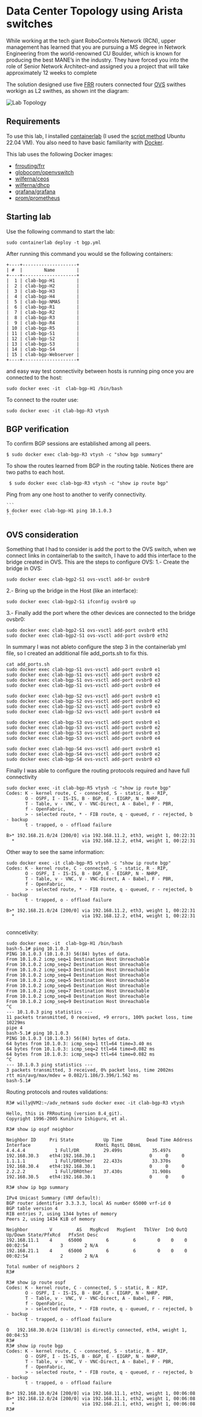 # Data Center Topology using Arista switches
While working at the tech giant RoboControls Network (RCN), upper management has learned
that you are pursuing a MS degree in Network Engineering from the world-renowned CU
Boulder, which is known for producing the best MANE’s in the industry. They have forced you
into the role of Senior Network Architect–and assigned you a project that will take
approximately 12 weeks to complete

The solution designed use five [FRR](https://frrouting.org/) routers connected four [OVS](https://www.openvswitch.org/)  swithes workign as L2 swithes, as shown int the diagram: 


![Lab Topology](img/bgp_frr.png)


## Requirements

To use this lab, I installed [containerlab](https://containerlab.srlinux.dev/) (I used the [script method](https://containerlab.srlinux.dev/install/#install-script) Ubuntu 22.04 VM). You also need to have basic familiarity with [Docker](https://www.docker.com/).

This lab uses the following Docker images:

- [frrouting/frr](https://hub.docker.com/r/frrouting/frr)
- [globocom/openvswitch](https://hub.docker.com/r/globocom/openvswitch)
- [wilferna/ceos](https://hub.docker.com/r/wilferna/ceos)
- [wilferna/dhcp](https://hub.docker.com/r/wilferna/dhcp)
- [grafana/grafana](https://hub.docker.com/r/grafana/grafana)
- [prom/prometheus](https://hub.docker.com/r/prom/prometheus)

## Starting lab

Use the following command to start the lab:

```
sudo containerlab deploy -t bgp.yml 
```

After running this command you would se the following containers:

```
+----+--------------------+
| #  |        Name        |
+----+--------------------+
|  1 | clab-bgp-H1        |
|  2 | clab-bgp-H2        |
|  3 | clab-bgp-H3        |
|  4 | clab-bgp-H4        |
|  5 | clab-bgp-NMAS      |
|  6 | clab-bgp-R1        |
|  7 | clab-bgp-R2        |
|  8 | clab-bgp-R3        |
|  9 | clab-bgp-R4        |
| 10 | clab-bgp-R5        |
| 11 | clab-bgp-S1        |
| 12 | clab-bgp-S2        |
| 13 | clab-bgp-S3        |
| 14 | clab-bgp-S4        |
| 15 | clab-bgp-Webserver |
+----+--------------------+

```

and easy way test connectivity between hosts is running ping once you are connected to the host:

```
sudo docker exec -it  clab-bgp-H1 /bin/bash

```

To connect to the router use:

```
sudo docker exec -it clab-bgp-R3 vtysh

```

## BGP verification

To confirm BGP sessions are established among all peers.  

   ```
   $ sudo docker exec clab-bgp-R3 vtysh -c "show bgp summary"
   ```

To show the routes learned from BGP in the routing table. Notices there are two paths to each host.

   ```
    $ sudo docker exec clab-bgp-R3 vtysh -c "show ip route bgp"
   ```

Ping from any one host to another to verify connectivity.

    ```
    $ docker exec clab-bgp-H1 ping 10.1.0.3
    ```


## OVS consideration

Something that I had to consider is add the port to the OVS switch, when we connect links in containerlab to the switch, I have to add this interface to the bridge created in OVS.
This are the steps to configure OVS:
1.- Create the bridge in OVS:

```
sudo docker exec clab-bgp2-S1 ovs-vsctl add-br ovsbr0 
```
2.- Bring up the bridge in the Host (like an interface):

```
sudo docker exec clab-bgp2-S1 ifconfig ovsbr0 up
```
3.- Finally add the port where the other devices are connected to the bridge ovsbr0:

```
sudo docker exec clab-bgp2-S1 ovs-vsctl add-port ovsbr0 eth1
sudo docker exec clab-bgp2-S1 ovs-vsctl add-port ovsbr0 eth2
```

In summary I was not ableto configure the step 3 in the containerlab yml file, so I created an additional file add_ports.sh to fix this. 
```
cat add_ports.sh 
sudo docker exec clab-bgp-S1 ovs-vsctl add-port ovsbr0 e1
sudo docker exec clab-bgp-S1 ovs-vsctl add-port ovsbr0 e2
sudo docker exec clab-bgp-S1 ovs-vsctl add-port ovsbr0 e3
sudo docker exec clab-bgp-S1 ovs-vsctl add-port ovsbr0 e4

sudo docker exec clab-bgp-S2 ovs-vsctl add-port ovsbr0 e1
sudo docker exec clab-bgp-S2 ovs-vsctl add-port ovsbr0 e2
sudo docker exec clab-bgp-S2 ovs-vsctl add-port ovsbr0 e3
sudo docker exec clab-bgp-S2 ovs-vsctl add-port ovsbr0 e4

sudo docker exec clab-bgp-S3 ovs-vsctl add-port ovsbr0 e1
sudo docker exec clab-bgp-S3 ovs-vsctl add-port ovsbr0 e2
sudo docker exec clab-bgp-S3 ovs-vsctl add-port ovsbr0 e3
sudo docker exec clab-bgp-S3 ovs-vsctl add-port ovsbr0 e4

sudo docker exec clab-bgp-S4 ovs-vsctl add-port ovsbr0 e1
sudo docker exec clab-bgp-S4 ovs-vsctl add-port ovsbr0 e2
sudo docker exec clab-bgp-S4 ovs-vsctl add-port ovsbr0 e3
```

Finally I was able to configure the routing protocols required and have full connectivity

```
sudo docker exec -it clab-bgp-R5 vtysh -c "show ip route bgp"
Codes: K - kernel route, C - connected, S - static, R - RIP,
       O - OSPF, I - IS-IS, B - BGP, E - EIGRP, N - NHRP,
       T - Table, v - VNC, V - VNC-Direct, A - Babel, F - PBR,
       f - OpenFabric,
       > - selected route, * - FIB route, q - queued, r - rejected, b - backup
       t - trapped, o - offload failure

B>* 192.168.21.0/24 [200/0] via 192.168.11.2, eth3, weight 1, 00:22:31
  *                         via 192.168.12.2, eth4, weight 1, 00:22:31

```
Other way to see the same information:
```
sudo docker exec -it clab-bgp-R5 vtysh -c "show ip route bgp"
Codes: K - kernel route, C - connected, S - static, R - RIP,
       O - OSPF, I - IS-IS, B - BGP, E - EIGRP, N - NHRP,
       T - Table, v - VNC, V - VNC-Direct, A - Babel, F - PBR,
       f - OpenFabric,
       > - selected route, * - FIB route, q - queued, r - rejected, b - backup
       t - trapped, o - offload failure

B>* 192.168.21.0/24 [200/0] via 192.168.11.2, eth3, weight 1, 00:22:31
  *                         via 192.168.12.2, eth4, weight 1, 00:22:31


```
conncetivity:
```
sudo docker exec -it  clab-bgp-H1 /bin/bash
bash-5.1# ping 10.1.0.3
PING 10.1.0.3 (10.1.0.3) 56(84) bytes of data.
From 10.1.0.2 icmp_seq=1 Destination Host Unreachable
From 10.1.0.2 icmp_seq=2 Destination Host Unreachable
From 10.1.0.2 icmp_seq=3 Destination Host Unreachable
From 10.1.0.2 icmp_seq=4 Destination Host Unreachable
From 10.1.0.2 icmp_seq=5 Destination Host Unreachable
From 10.1.0.2 icmp_seq=6 Destination Host Unreachable
From 10.1.0.2 icmp_seq=7 Destination Host Unreachable
From 10.1.0.2 icmp_seq=8 Destination Host Unreachable
From 10.1.0.2 icmp_seq=9 Destination Host Unreachable
^C
--- 10.1.0.3 ping statistics ---
11 packets transmitted, 0 received, +9 errors, 100% packet loss, time 10229ms
pipe 4
bash-5.1# ping 10.1.0.3
PING 10.1.0.3 (10.1.0.3) 56(84) bytes of data.
64 bytes from 10.1.0.3: icmp_seq=1 ttl=64 time=3.40 ms
64 bytes from 10.1.0.3: icmp_seq=2 ttl=64 time=0.082 ms
64 bytes from 10.1.0.3: icmp_seq=3 ttl=64 time=0.082 ms
^C
--- 10.1.0.3 ping statistics ---
3 packets transmitted, 3 received, 0% packet loss, time 2002ms
rtt min/avg/max/mdev = 0.082/1.186/3.396/1.562 ms
bash-5.1# 
```
Routing protocols and routes validations:
```
R3# willy@VM2:~/adv_netman$ sudo docker exec -it clab-bgp-R3 vtysh

Hello, this is FRRouting (version 8.4_git).
Copyright 1996-2005 Kunihiro Ishiguro, et al.

R3# show ip ospf neighbor 

Neighbor ID     Pri State           Up Time         Dead Time Address         Interface                        RXmtL RqstL DBsmL
4.4.4.4           1 Full/DR         29.499s           35.497s 192.168.30.3    eth4:192.168.30.1                    0     0     0
1.1.1.1           1 Full/DROther    22.433s           33.370s 192.168.30.4    eth4:192.168.30.1                    0     0     0
2.2.2.2           1 Full/DROther    37.430s           31.908s 192.168.30.5    eth4:192.168.30.1                    0     0     0

R3# show ip bgp summary   

IPv4 Unicast Summary (VRF default):
BGP router identifier 3.3.3.3, local AS number 65000 vrf-id 0
BGP table version 4
RIB entries 7, using 1344 bytes of memory
Peers 2, using 1434 KiB of memory

Neighbor        V         AS   MsgRcvd   MsgSent   TblVer  InQ OutQ  Up/Down State/PfxRcd   PfxSnt Desc
192.168.11.1    4      65000         6         6        0    0    0 00:02:54            3        2 N/A
192.168.21.1    4      65000         6         6        0    0    0 00:02:54            2        2 N/A

Total number of neighbors 2
R3#

R3# show ip route ospf
Codes: K - kernel route, C - connected, S - static, R - RIP,
       O - OSPF, I - IS-IS, B - BGP, E - EIGRP, N - NHRP,
       T - Table, v - VNC, V - VNC-Direct, A - Babel, F - PBR,
       f - OpenFabric,
       > - selected route, * - FIB route, q - queued, r - rejected, b - backup
       t - trapped, o - offload failure

O   192.168.30.0/24 [110/10] is directly connected, eth4, weight 1, 00:04:53
R3# 
R3# show ip route bgp
Codes: K - kernel route, C - connected, S - static, R - RIP,
       O - OSPF, I - IS-IS, B - BGP, E - EIGRP, N - NHRP,
       T - Table, v - VNC, V - VNC-Direct, A - Babel, F - PBR,
       f - OpenFabric,
       > - selected route, * - FIB route, q - queued, r - rejected, b - backup
       t - trapped, o - offload failure

B>* 192.168.10.0/24 [200/0] via 192.168.11.1, eth2, weight 1, 00:06:08
B>* 192.168.12.0/24 [200/0] via 192.168.11.1, eth2, weight 1, 00:06:08
  *                         via 192.168.21.1, eth3, weight 1, 00:06:08
R3# 

```
